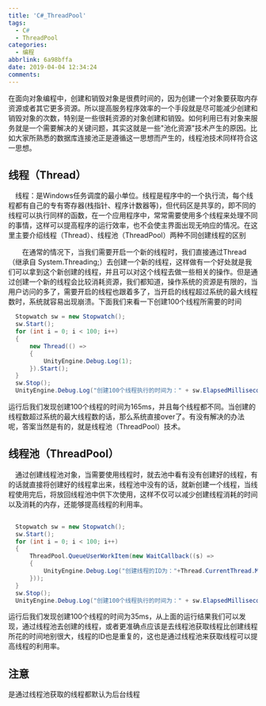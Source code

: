 ```yaml
---
title: 'C#_ThreadPool'
tags:
  - C#
  - ThreadPool
categories:
  - 编程
abbrlink: 6a98bffa
date: 2019-04-04 12:34:24
comments:
---
```

在面向对象编程中，创建和销毁对象是很费时间的，因为创建一个对象要获取内存资源或者其它更多资源。所以提高服务程序效率的一个手段就是尽可能减少创建和销毁对象的次数，特别是一些很耗资源的对象创建和销毁。如何利用已有对象来服务就是一个需要解决的关键问题，其实这就是一些"池化资源"技术产生的原因。比如大家所熟悉的数据库连接池正是遵循这一思想而产生的，线程池技术同样符合这一思想。

<!-- more -->
## 线程（Thread）
　线程：是Windows任务调度的最小单位。线程是程序中的一个执行流，每个线程都有自己的专有寄存器(栈指针、程序计数器等)，但代码区是共享的，即不同的线程可以执行同样的函数，在一个应用程序中，常常需要使用多个线程来处理不同的事情，这样可以提高程序的运行效率，也不会使主界面出现无响应的情况。在这里主要介绍线程（Thread）、线程池（ThreadPool）两种不同创建线程的区别

　　在通常的情况下，当我们需要开启一个新的线程时，我们直接通过Thread（继承自 System.Threading;）去创建一个新的线程，这样做有一个好处就是我们可以拿到这个新创建的线程，并且可以对这个线程去做一些相关的操作。但是通过创建一个新的线程会比较消耗资源，我们都知道，操作系统的资源是有限的，当用户访问的多了，需要开启的线程也跟着多了，当开启的线程超过系统的最大线程数时，系统就容易出现崩溃。下面我们来看一下创建100个线程所需要的时间
```C# 
  Stopwatch sw = new Stopwatch();
  sw.Start();
  for (int i = 0; i < 100; i++)
  {
      new Thread(() =>
      {
          UnityEngine.Debug.Log(1);
      }).Start();
  }
  sw.Stop();
  UnityEngine.Debug.Log("创建100个线程执行的时间为：" + sw.ElapsedMilliseconds.ToString());
```
运行后我们发现创建100个线程的时间为165ms，并且每个线程都不同。当创建的线程数超过系统的最大线程数的话，那么系统直接over了。有没有解决的办法呢，答案当然是有的，就是线程池（ThreadPool）技术。
## 线程池（ThreadPool）
　通过创建线程池对象，当需要使用线程时，就去池中看有没有创建好的线程，有的话就直接将创建好的线程拿出来，线程池中没有的话，就新创建一个线程，当线程使用完后，将放回线程池中供下次使用，这样不仅可以减少创建线程消耗的时间以及消耗的内存，还能够提高线程的利用率。  
```C#
 
  Stopwatch sw = new Stopwatch();
  sw.Start();
  for (int i = 0; i < 100; i++)
  {
      ThreadPool.QueueUserWorkItem(new WaitCallback((s) =>
      {
          UnityEngine.Debug.Log("创建线程的ID为："+Thread.CurrentThread.ManagedThreadId);
      }));
  }
  sw.Stop();
  UnityEngine.Debug.Log("创建100个线程执行的时间为：" + sw.ElapsedMilliseconds.ToString());
```
运行后我们发现创建100个线程的时间为35ms，从上面的运行结果我们可以发现，通过线程池去创建的线程，或者更准确点应该是去线程池获取线程比创建线程所花的时间地别很大，线程的ID也是重复的，这也是通过线程池来获取线程可以提高线程的利用率。

## 注意
是通过线程池获取的线程都默认为后台线程